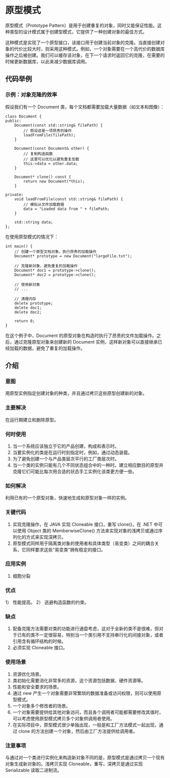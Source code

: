 # 原型模式
原型模式（Prototype Pattern）是用于创建重复的对象，同时又能保证性能。这种类型的设计模式属于创建型模式，它提供了一种创建对象的最佳方式。

这种模式是实现了一个原型接口，该接口用于创建当前对象的克隆。当直接创建对象的代价比较大时，则采用这种模式。例如，一个对象需要在一个高代价的数据库操作之后被创建。我们可以缓存该对象，在下一个请求时返回它的克隆，在需要的时候更新数据库，以此来减少数据库调用。


## 代码举例

### 示例：对象克隆的效率

假设我们有一个 Document 类，每个文档都需要加载大量数据（如文本和图像）：

```
class Document {
public:
    Document(const std::string& filePath) {
        // 假设这是一项昂贵的操作
        loadFromFile(filePath);
    }

    Document(const Document& other) {
        // 复制构造函数
        // 这里可以优化以避免重复加载
        this->data = other.data;
    }

    Document* clone() const {
        return new Document(*this);
    }

private:
    void loadFromFile(const std::string& filePath) {
        // 模拟从文件加载数据
        data = "Loaded data from " + filePath;
    }

    std::string data;
};
```
在使用原型模式的情况下：
```
int main() {
    // 创建一个原型文档对象，执行昂贵的加载操作
    Document* prototype = new Document("largeFile.txt");

    // 克隆新对象，避免重复的加载操作
    Document* doc1 = prototype->clone();
    Document* doc2 = prototype->clone();

    // 使用新对象
    // ...

    // 清理内存
    delete prototype;
    delete doc1;
    delete doc2;

    return 0;
}
```

在这个例子中，Document 的原型对象在构造时执行了昂贵的文件加载操作。之后，通过克隆原型对象来创建新的 Document 实例，这样新对象可以直接继承已经加载的数据，避免了重复的加载操作。

## 介绍
### 意图
用原型实例指定创建对象的种类，并且通过拷贝这些原型创建新的对象。

### 主要解决
在运行期建立和删除原型。

### 何时使用
1) 当一个系统应该独立于它的产品创建，构成和表示时。
2) 当要实例化的类是在运行时刻指定时，例如，通过动态装载。
3) 为了避免创建一个与产品类层次平行的工厂类层次时。
4) 当一个类的实例只能有几个不同状态组合中的一种时。建立相应数目的原型并克隆它们可能比每次用合适的状态手工实例化该类更方便一些。

### 如何解决
利用已有的一个原型对象，快速地生成和原型对象一样的实例。

### 关键代码
1) 实现克隆操作，在 JAVA 实现 Cloneable 接口，重写 clone()，在 .NET 中可以使用 Object 类的 MemberwiseClone() 方法来实现对象的浅拷贝或通过序列化的方式来实现深拷贝。
2) 原型模式同样用于隔离类对象的使用者和具体类型（易变类）之间的耦合关系，它同样要求这些"易变类"拥有稳定的接口。

### 应用实例
1) 细胞分裂

### 优点
1） 性能提高。
2） 逃避构造函数的约束。

### 缺点
1) 配备克隆方法需要对类的功能进行通盘考虑，这对于全新的类不是很难，但对于已有的类不一定很容易，特别当一个类引用不支持串行化的间接对象，或者引用含有循环结构的时候。
2) 必须实现 Cloneable 接口。

### 使用场景
1) 资源优化场景。
2) 类初始化需要消化非常多的资源，这个资源包括数据、硬件资源等。
3) 性能和安全要求的场景。
4) 通过 new 产生一个对象需要非常繁琐的数据准备或访问权限，则可以使用原型模式。
5) 一个对象多个修改者的场景。
6) 一个对象需要提供给其他对象访问，而且各个调用者可能都需要修改其值时，可以考虑使用原型模式拷贝多个对象供调用者使用。
7) 在实际项目中，原型模式很少单独出现，一般是和工厂方法模式一起出现，通过 clone 的方法创建一个对象，然后由工厂方法提供给调用者。

### 注意事项
与通过对一个类进行实例化来构造新对象不同的是，原型模式是通过拷贝一个现有对象生成新对象的。浅拷贝实现 Cloneable，重写，深拷贝是通过实现 Serializable 读取二进制流。